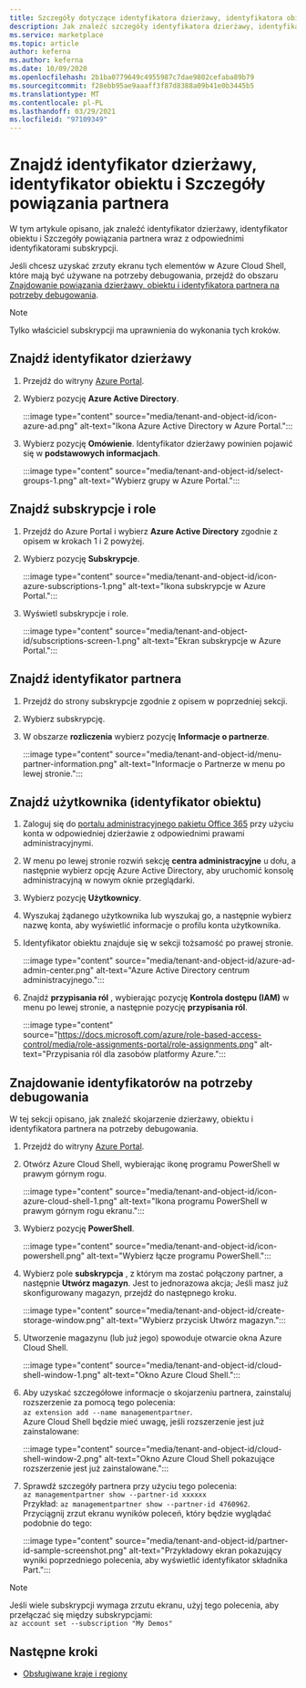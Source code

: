 ```yaml
---
title: Szczegóły dotyczące identyfikatora dzierżawy, identyfikatora obiektu i powiązania partnera w portalu Azure Marketplace
description: Jak znaleźć szczegóły identyfikatora dzierżawy, identyfikatora obiektu i powiązania partnera w witrynie Azure Marketplace.
ms.service: marketplace
ms.topic: article
author: keferna
ms.author: keferna
ms.date: 10/09/2020
ms.openlocfilehash: 2b1ba0779649c4955987c7dae9802cefaba89b79
ms.sourcegitcommit: f28ebb95ae9aaaff3f87d8388a09b41e0b3445b5
ms.translationtype: MT
ms.contentlocale: pl-PL
ms.lasthandoff: 03/29/2021
ms.locfileid: "97109349"
---
```

# <a name="find-tenant-id-object-id-and-partner-association-details"></a>Znajdź identyfikator dzierżawy, identyfikator obiektu i Szczegóły powiązania partnera

W tym artykule opisano, jak znaleźć identyfikator dzierżawy, identyfikator obiektu i Szczegóły powiązania partnera wraz z odpowiednimi identyfikatorami subskrypcji.

Jeśli chcesz uzyskać zrzuty ekranu tych elementów w Azure Cloud Shell, które mają być używane na potrzeby debugowania, przejdź do obszaru [Znajdowanie powiązania dzierżawy, obiektu i identyfikatora partnera na potrzeby debugowania](#find-ids-for-debugging).

>[!Note]
> Tylko właściciel subskrypcji ma uprawnienia do wykonania tych kroków.

## <a name="find-tenant-id"></a>Znajdź identyfikator dzierżawy

1. Przejdź do witryny [Azure Portal](https://ms.portal.azure.com/).
2. Wybierz pozycję **Azure Active Directory**.

    :::image type="content" source="media/tenant-and-object-id/icon-azure-ad.png" alt-text="Ikona Azure Active Directory w Azure Portal.":::

3. Wybierz pozycję **Omówienie**. Identyfikator dzierżawy powinien pojawić się w **podstawowych informacjach**.

    :::image type="content" source="media/tenant-and-object-id/select-groups-1.png" alt-text="Wybierz grupy w Azure Portal.":::

## <a name="find-subscriptions-and-roles"></a>Znajdź subskrypcje i role

1. Przejdź do Azure Portal i wybierz **Azure Active Directory** zgodnie z opisem w krokach 1 i 2 powyżej.
2. Wybierz pozycję **Subskrypcje**.

    :::image type="content" source="media/tenant-and-object-id/icon-azure-subscriptions-1.png" alt-text="Ikona subskrypcje w Azure Portal.":::

3. Wyświetl subskrypcje i role.

    :::image type="content" source="media/tenant-and-object-id/subscriptions-screen-1.png" alt-text="Ekran subskrypcje w Azure Portal.":::

## <a name="find-partner-id"></a>Znajdź identyfikator partnera

1. Przejdź do strony subskrypcje zgodnie z opisem w poprzedniej sekcji.
2. Wybierz subskrypcję.
3. W obszarze **rozliczenia** wybierz pozycję **Informacje o partnerze**.

    :::image type="content" source="media/tenant-and-object-id/menu-partner-information.png" alt-text="Informacje o Partnerze w menu po lewej stronie.":::

## <a name="find-user-object-id"></a>Znajdź użytkownika (identyfikator obiektu)

1. Zaloguj się do [portalu administracyjnego pakietu Office 365](https://portal.office.com/adminportal/home) przy użyciu konta w odpowiedniej dzierżawie z odpowiednimi prawami administracyjnymi.
2. W menu po lewej stronie rozwiń sekcję **centra administracyjne** u dołu, a następnie wybierz opcję Azure Active Directory, aby uruchomić konsolę administracyjną w nowym oknie przeglądarki.
3. Wybierz pozycję **Użytkownicy**.
4. Wyszukaj żądanego użytkownika lub wyszukaj go, a następnie wybierz nazwę konta, aby wyświetlić informacje o profilu konta użytkownika.
5. Identyfikator obiektu znajduje się w sekcji tożsamość po prawej stronie.

    :::image type="content" source="media/tenant-and-object-id/azure-ad-admin-center.png" alt-text="Azure Active Directory centrum administracyjnego.":::

6. Znajdź **przypisania ról** , wybierając pozycję **Kontrola dostępu (IAM)** w menu po lewej stronie, a następnie pozycję **przypisania ról**.

    :::image type="content" source="https://docs.microsoft.com/azure/role-based-access-control/media/role-assignments-portal/role-assignments.png" alt-text="Przypisania ról dla zasobów platformy Azure.":::

## <a name="find-ids-for-debugging"></a>Znajdowanie identyfikatorów na potrzeby debugowania

W tej sekcji opisano, jak znaleźć skojarzenie dzierżawy, obiektu i identyfikatora partnera na potrzeby debugowania.

1. Przejdź do witryny [Azure Portal](https://ms.portal.azure.com/).
2. Otwórz Azure Cloud Shell, wybierając ikonę programu PowerShell w prawym górnym rogu.

    :::image type="content" source="media/tenant-and-object-id/icon-azure-cloud-shell-1.png" alt-text="Ikona programu PowerShell w prawym górnym rogu ekranu.":::

3. Wybierz pozycję **PowerShell**.

    :::image type="content" source="media/tenant-and-object-id/icon-powershell.png" alt-text="Wybierz łącze programu PowerShell.":::

4. Wybierz pole **subskrypcja** , z którym ma zostać połączony partner, a następnie **Utwórz magazyn**. Jest to jednorazowa akcja; Jeśli masz już skonfigurowany magazyn, przejdź do następnego kroku.

    :::image type="content" source="media/tenant-and-object-id/create-storage-window.png" alt-text="Wybierz przycisk Utwórz magazyn.":::

5. Utworzenie magazynu (lub już jego) spowoduje otwarcie okna Azure Cloud Shell.

    :::image type="content" source="media/tenant-and-object-id/cloud-shell-window-1.png" alt-text="Okno Azure Cloud Shell.":::

6. Aby uzyskać szczegółowe informacje o skojarzeniu partnera, zainstaluj rozszerzenie za pomocą tego polecenia:<br>`az extension add --name managementpartner`.<br>Azure Cloud Shell będzie mieć uwagę, jeśli rozszerzenie jest już zainstalowane:

    :::image type="content" source="media/tenant-and-object-id/cloud-shell-window-2.png" alt-text="Okno Azure Cloud Shell pokazujące rozszerzenie jest już zainstalowane.":::

7. Sprawdź szczegóły partnera przy użyciu tego polecenia:<br>`az managementpartner show --partner-id xxxxxx`<br>Przykład: `az managementpartner show --partner-id 4760962`.<br>Przyciągnij zrzut ekranu wyników poleceń, który będzie wyglądać podobnie do tego:

    :::image type="content" source="media/tenant-and-object-id/partner-id-sample-screenshot.png" alt-text="Przykładowy ekran pokazujący wyniki poprzedniego polecenia, aby wyświetlić identyfikator składnika Part.":::

>[!NOTE]
>Jeśli wiele subskrypcji wymaga zrzutu ekranu, użyj tego polecenia, aby przełączać się między subskrypcjami:<br>`az account set --subscription "My Demos"`

## <a name="next-steps"></a>Następne kroki

- [Obsługiwane kraje i regiony](sell-from-countries.md)